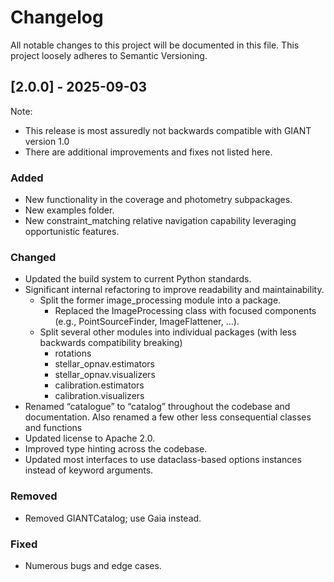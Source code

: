 # Changelog

All notable changes to this project will be documented in this file.
This project loosely adheres to Semantic Versioning.

## [2.0.0] - 2025-09-03

Note:
- This release is most assuredly not backwards compatible with GIANT version 1.0
- There are additional improvements and fixes not listed here.

### Added
- New functionality in the coverage and photometry subpackages.
- New examples folder.
- New constraint_matching relative navigation capability leveraging opportunistic features.

### Changed
- Updated the build system to current Python standards.
- Significant internal refactoring to improve readability and maintainability.
  - Split the former image_processing module into a package.
    - Replaced the ImageProcessing class with focused components (e.g., PointSourceFinder, ImageFlattener, ...).
  - Split several other modules into individual packages (with less backwards compatibility breaking)
    - rotations
    - stellar_opnav.estimators
    - stellar_opnav.visualizers
    - calibration.estimators
    - calibration.visualizers
- Renamed “catalogue” to “catalog” throughout the codebase and documentation. Also renamed a few other less consequential classes and functions
- Updated license to Apache 2.0.
- Improved type hinting across the codebase.
- Updated most interfaces to use dataclass-based options instances instead of keyword arguments.

### Removed
- Removed GIANTCatalog; use Gaia instead.

### Fixed
- Numerous bugs and edge cases.
